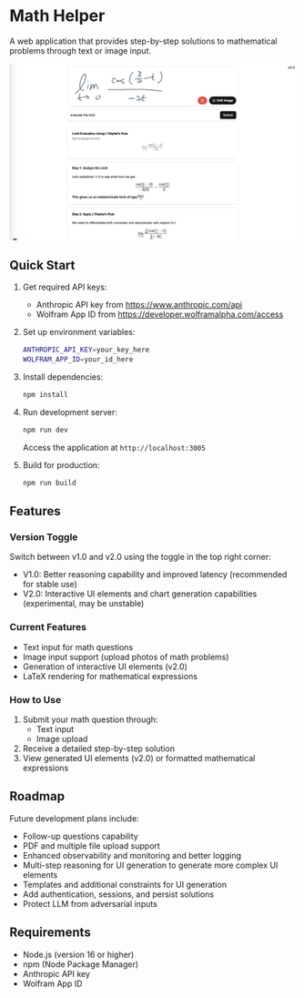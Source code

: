 # Math Helper

A web application that provides step-by-step solutions to mathematical problems through text or image input.

![Math Helper Interface](/assets/screenshot.png)

## Quick Start

1. Get required API keys:
   - Anthropic API key from https://www.anthropic.com/api
   - Wolfram App ID from https://developer.wolframalpha.com/access

2. Set up environment variables:
   ```bash
   ANTHROPIC_API_KEY=your_key_here
   WOLFRAM_APP_ID=your_id_here
   ```

3. Install dependencies:
   ```bash
   npm install
   ```

4. Run development server:
   ```bash
   npm run dev
   ```
   Access the application at `http://localhost:3005`

5. Build for production:
   ```bash
   npm run build
   ```

## Features

### Version Toggle
Switch between v1.0 and v2.0 using the toggle in the top right corner:
- V1.0: Better reasoning capability and improved latency (recommended for stable use)
- V2.0: Interactive UI elements and chart generation capabilities (experimental, may be unstable)


### Current Features
- Text input for math questions
- Image input support (upload photos of math problems)
- Generation of interactive UI elements (v2.0)
- LaTeX rendering for mathematical expressions

### How to Use
1. Submit your math question through:
   - Text input
   - Image upload
2. Receive a detailed step-by-step solution
3. View generated UI elements (v2.0) or formatted mathematical expressions

## Roadmap

Future development plans include:
- Follow-up questions capability
- PDF and multiple file upload support
- Enhanced observability and monitoring and better logging
- Multi-step reasoning for UI generation to generate more complex UI elements
- Templates and additional constraints for UI generation
- Add authentication, sessions, and persist solutions
- Protect LLM from adversarial inputs

## Requirements
- Node.js (version 16 or higher)
- npm (Node Package Manager)
- Anthropic API key
- Wolfram App ID
